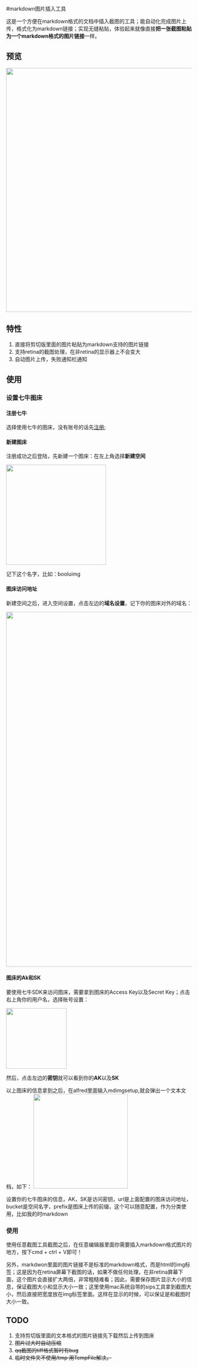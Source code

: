 #markdown图片插入工具

这是一个方便在markdown格式的文档中插入截图的工具；能自动化完成图片上传，格式化为markdown链接；实现无缝粘贴，体验起来就像直接**把一张截图粘贴为一个markdown格式的图片链接**一样。
## 预览

<img src="http://7sbqce.com1.z0.glb.clouddn.com/markdownmarkdownimg.gif" width="660" />

##  特性
1. 直接将剪切版里面的图片粘贴为markdown支持的图片链接
2. 支持retina的截图处理，在非retina的显示器上不会变大
3. 自动图片上传，失败通知栏通知

## 使用

### 设置七牛图床
#### 注册七牛
选择使用七牛的图床，没有账号的话先[注册](https://portal.qiniu.com/signup?code=3ldifp9oti442);

#### 新建图床
注册成功之后登陆，先新建一个图床：在左上角选择**新建空间**

<img src="http://7sbqce.com1.z0.glb.clouddn.com/markdown/1447222213451.png" width="271"/>

记下这个名字，比如：booluimg

#### 图床访问地址
新建空间之后，进入空间设置，点击左边的**域名设置**，记下你的图床对外的域名：

<img src="http://7sbqce.com1.z0.glb.clouddn.com/markdown/1447222404913.png" width="960"/>

#### 图床的Ak和SK
要使用七牛SDK来访问图床，需要拿到图床的Access Key以及Secret Key；点击右上角你的用户名，选择账号设置：

<img src="http://7sbqce.com1.z0.glb.clouddn.com/markdown/1447222540299.png" width="164"/>

然后，点击左边的**密钥**就可以看到你的**AK**以及**SK**

以上图床的信息拿到之后，在alfred里面输入mdimgsetup,就会弹出一个文本文档，如下：
<img src="http://7sbqce.com1.z0.glb.clouddn.com/markdown/1447222708345.png" width="256"/>

设置你的七牛图床的信息，AK，SK是访问密钥，url是上面配置的图床访问地址，bucket是空间名字，prefix是图床上传的前缀，这个可以随意配置，作为分类使用，比如我的时markdown

### 使用
使用任意截图工具截图之后，在任意编辑器里面你需要插入markdown格式图片的地方，按下cmd + ctrl + V即可！

另外，markdwon里面的图片链接不是标准的markdown格式，而是html的img标签；这是因为在retina屏幕下截图的话，如果不做任何处理，在非retina屏幕下面，这个图片会直接扩大两倍，非常粗糙难看；因此，需要保存图片显示大小的信息，保证截图大小和显示大小一致；这里使用mac系统自带的sips工具拿到截图大小，然后直接把宽度放在img标签里面。这样在显示的时候，可以保证是和截图时大小一致。

## TODO
1. 支持剪切版里面的文本格式的图片链接先下载然后上传到图床
2. ~~图片过大时自动压缩~~
3. ~~qq截图的tiff格式暂时有bug~~
4. ~~临时文件夹不使用/tmp 用TempFile解决。~~




